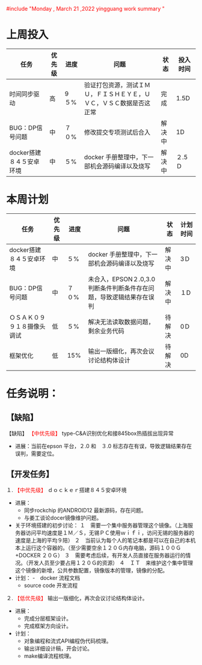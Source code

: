<font color='red'> #include "Monday , March 21 ,2022 yingguang work summary "  </font>

# 上周投入
| 任务| 优先级 | 进度 | 问题| 状态   | 投入时间 |
| -- | -- | ---- | -----| ------ | -------- |
| 时间同步驱动| 高| 9５% |验证打包资源，测试ＩＭＵ，ＦＩＳＨＥＹＥ，ＵＶＣ，ＶＳＣ数据是否这正常| 完成 | 1.5D| 
| BUG：DP信号问题 | 中| ７０%  |修改提交专项测试后合入| 解决中 | 1D|
| docker搭建８４５安卓环境 | 中 | ５%  |docker 手册整理中，下一部机会源码编译以及烧写| 解决中| ２.5Ｄ|


# 本周计划
| 任务| 优先级 | 进度 | 问题| 状态|计划时间 |
|-----|-------| ---- | ---| ---|--------|
| docker搭建８４５安卓环境 | 中 | ５%  |docker 手册整理中，下一部机会源码编译以及烧写| 解决中| 3Ｄ|
| BUG：DP信号问题 | 中| ７０%  | 未合入，EPSON２.0,3.0判断条件判断条件存在问题，导致逻辑结果存在误判|解决中 | １D|
| ＯＳＡＫ０９９１８摄像头调试 | 低 | ５%  |  解决无法读取数据问题，剩余业务代码| 待解决| 0Ｄ  |
| 框架优化 | 低 | 15%  | 输出一版细化，再次会议讨论结构体设计 | 待解决 | 0D|

# 任务说明：
## 【缺陷】
  
【缺陷】<font color='red'> 【中优先级】  </font>type-C&A识别优化和接845box热插拔出现异常
- 进展：当前在epson 平台，２.0 和　３.0 标志存在有误，导致逻辑结果存在误判，需要定位。


 ## 【开发任务】 


１.<font color='red'> 【中优先级】  </font>ｄｏｃｋｅｒ搭建８４５安卓环境
 - 进展：
   - 同步rockchip 的ANDROID12 最新源码，存在问题。
   - 与姜工谈论docer镜像维护问题。
- 关于环境搭建的初步讨论：
１　需要一个集中服务器管理这个镜像。（上海服务器访问平均速度是１Ｍ／Ｓ，无锡ＰＣ使用ｗｉｆｉ，访问无锡的服务器的速度是上海的平均９陪）
２　当前认为每个人的笔记本都是可以在自己的本机本上运行这个容器的。（至少需要空余１２０Ｇ内存电脑，源码１００Ｇ+DOCKER ２０Ｇ）
３　需要考虑后续，有开发人员直接在服务器运行的情况。（开发人员至少要占用１２０Ｇ的资源）
４　ＩＴ　来维护这个集中管理这个镜像的新增，公共参数配置，镜像版本的管理，镜像的分配。
- 计划： 
  -　docker 流程文档
  - source code 开发流程


２.<font color='red'> 【低优先级】  </font> 输出一版细化，再次会议讨论结构体设计。
 - 进展：
   - 完成分层框架设计。
   - 完成框架方向设计。
- 计划：
  - 对象编程和流式API编程伪代码梳理。
  - 输出详细设计稿，开会讨论。
  - make编译流程梳理。
